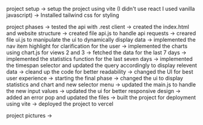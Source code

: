 project setup
    -> setup the project using vite (I didn't use react I used vanilla javascript)
    -> Installed tailwind css for styling

project phases
    -> tested the api with .rest client
    -> created the index.html and website structure
    -> created file api.js to handle api requests
    -> creared file ui.js to manipulate the ui to dynamically display data
    -> implemented the nav item highlight for clarification for the user
    -> implemented the charts using chart.js for views 2 and 3
    -> fetched the data for the last 7 days
    -> implemented the statistics function for the last seven days
    -> implemented the timespan selector and updated the query accordingly to display relevent data
    -> cleand up the code for better readability
    -> changed the UI for best user experience
    -> starting the final phase
    -> changed the ui to display statistics and chart and new selector menu
    -> updated the main.js to handle the new input values
    -> updated the ui for better responsive design
    -> added an error pop and updated the files 
    -> built the project for deployment using vite
    -> deployed the project to vercel

project pictures
    ->